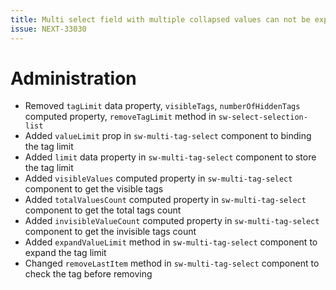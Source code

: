 ```yaml
---
title: Multi select field with multiple collapsed values can not be expanded anymore
issue: NEXT-33030
---
```

# Administration
* Removed `tagLimit` data property, `visibleTags`, `numberOfHiddenTags` computed property, `removeTagLimit` method in `sw-select-selection-list`
* Added `valueLimit` prop in `sw-multi-tag-select` component to binding the tag limit
* Added `limit` data property in `sw-multi-tag-select` component to store the tag limit
* Added `visibleValues` computed property in `sw-multi-tag-select` component to get the visible tags
* Added `totalValuesCount` computed property in `sw-multi-tag-select` component to get the total tags count
* Added `invisibleValueCount` computed property in `sw-multi-tag-select` component to get the invisible tags count
* Added `expandValueLimit` method in `sw-multi-tag-select` component to expand the tag limit
* Changed `removeLastItem` method in `sw-multi-tag-select` component to check the tag before removing
